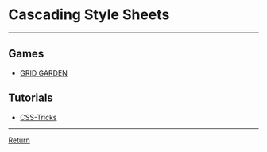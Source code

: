 # Cascading Style Sheets

---

## Games

- [GRID GARDEN](https://cssgridgarden.com/)

## Tutorials

- [CSS-Tricks](https://css-tricks.com/)

---

[Return](./../readme.md)
